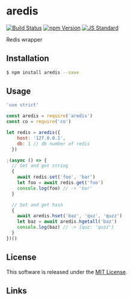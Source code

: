 aredis
==========

<!---
This file is generated by ape-tmpl. Do not update manually.
--->

<!-- Badge Start -->
<a name="badges"></a>

[![Build Status][bd_travis_shield_url]][bd_travis_url]
[![npm Version][bd_npm_shield_url]][bd_npm_url]
[![JS Standard][bd_standard_shield_url]][bd_standard_url]

[bd_repo_url]: https://github.com/a-labo/aredis
[bd_travis_url]: http://travis-ci.org/a-labo/aredis
[bd_travis_shield_url]: http://img.shields.io/travis/a-labo/aredis.svg?style=flat
[bd_travis_com_url]: http://travis-ci.com/a-labo/aredis
[bd_travis_com_shield_url]: https://api.travis-ci.com/a-labo/aredis.svg?token=
[bd_license_url]: https://github.com/a-labo/aredis/blob/master/LICENSE
[bd_codeclimate_url]: http://codeclimate.com/github/a-labo/aredis
[bd_codeclimate_shield_url]: http://img.shields.io/codeclimate/github/a-labo/aredis.svg?style=flat
[bd_codeclimate_coverage_shield_url]: http://img.shields.io/codeclimate/coverage/github/a-labo/aredis.svg?style=flat
[bd_gemnasium_url]: https://gemnasium.com/a-labo/aredis
[bd_gemnasium_shield_url]: https://gemnasium.com/a-labo/aredis.svg
[bd_npm_url]: http://www.npmjs.org/package/aredis
[bd_npm_shield_url]: http://img.shields.io/npm/v/aredis.svg?style=flat
[bd_standard_url]: http://standardjs.com/
[bd_standard_shield_url]: https://img.shields.io/badge/code%20style-standard-brightgreen.svg

<!-- Badge End -->


<!-- Description Start -->
<a name="description"></a>

Redis wrapper

<!-- Description End -->


<!-- Overview Start -->
<a name="overview"></a>



<!-- Overview End -->


<!-- Sections Start -->
<a name="sections"></a>

<!-- Section from "doc/guides/01.Installation.md.hbs" Start -->

<a name="section-doc-guides-01-installation-md"></a>

Installation
-----

```bash
$ npm install aredis --save
```


<!-- Section from "doc/guides/01.Installation.md.hbs" End -->

<!-- Section from "doc/guides/02.Usage.md.hbs" Start -->

<a name="section-doc-guides-02-usage-md"></a>

Usage
---------

```javascript
'use strict'

const aredis = require('aredis')
const co = require('co')

let redis = aredis({
    host: '127.0.0.1',
    db: 1 // db number of redis
  })

;(async () => {
  // Set and get string
  {
    await redis.set('foo', 'bar')
    let foo = await redis.get('foo')
    console.log(foo) // -> 'bar'
  }

  // Set and get hash
  {
    await aredis.hset('baz', 'quz', 'quzz')
    let baz = await aredis.hgetall('baz')
    console.log(baz) // -> {quz: 'quzz'}
  }
})()
```


<!-- Section from "doc/guides/02.Usage.md.hbs" End -->


<!-- Sections Start -->


<!-- LICENSE Start -->
<a name="license"></a>

License
-------
This software is released under the [MIT License](https://github.com/a-labo/aredis/blob/master/LICENSE).

<!-- LICENSE End -->


<!-- Links Start -->
<a name="links"></a>

Links
------



<!-- Links End -->
